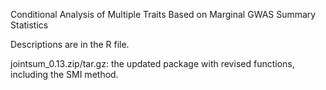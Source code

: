 Conditional Analysis of Multiple Traits Based on Marginal GWAS Summary Statistics

Descriptions are in the R file.

jointsum_0.13.zip/tar.gz: the updated package with revised functions, including the SMI method.
